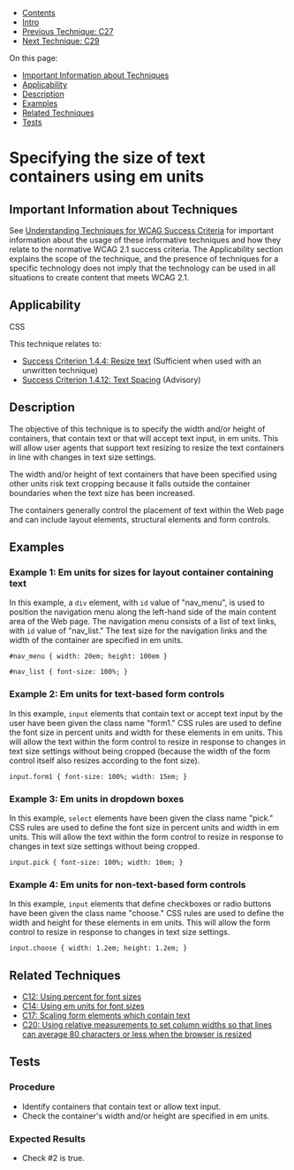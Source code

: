 -   [Contents](https://www.w3.org/WAI/WCAG21/Techniques/#techniques "Table of Contents")
-   [Intro](https://www.w3.org/WAI/WCAG21/Techniques/#introduction "Introduction to Techniques")
-   [Previous Technique: C27](C27)
-   [Next Technique: C29](C29)

On this page:

-   [Important Information about Techniques](#important-information)
-   [Applicability](#applicability)
-   [Description](#description)
-   [Examples](#examples)
-   [Related Techniques](#related)
-   [Tests](#tests)

Specifying the size of text containers using em units
=====================================================

Important Information about Techniques
--------------------------------------

See [Understanding Techniques for WCAG Success Criteria](https://www.w3.org/WAI/WCAG21/Understanding/understanding-techniques) for important information about the usage of these informative techniques and how they relate to the normative WCAG 2.1 success criteria. The Applicability section explains the scope of the technique, and the presence of techniques for a specific technology does not imply that the technology can be used in all situations to create content that meets WCAG 2.1.

Applicability
-------------

CSS

This technique relates to:

-   [Success Criterion 1.4.4: Resize text](https://www.w3.org/WAI/WCAG21/Understanding/resize-text) (Sufficient when used with an unwritten technique)
-   [Success Criterion 1.4.12: Text Spacing](https://www.w3.org/WAI/WCAG21/Understanding/text-spacing) (Advisory)

Description
-----------

The objective of this technique is to specify the width and/or height of containers, that contain text or that will accept text input, in em units. This will allow user agents that support text resizing to resize the text containers in line with changes in text size settings.

The width and/or height of text containers that have been specified using other units risk text cropping because it falls outside the container boundaries when the text size has been increased.

The containers generally control the placement of text within the Web page and can include layout elements, structural elements and form controls.

Examples
--------

### Example 1: Em units for sizes for layout container containing text

In this example, a `div` element, with `id` value of "nav\_menu", is used to position the navigation menu along the left-hand side of the main content area of the Web page. The navigation menu consists of a list of text links, with `id` value of "nav\_list." The text size for the navigation links and the width of the container are specified in em units.

    #nav_menu { width: 20em; height: 100em }

    #nav_list { font-size: 100%; }

### Example 2: Em units for text-based form controls

In this example, `input` elements that contain text or accept text input by the user have been given the class name "form1." CSS rules are used to define the font size in percent units and width for these elements in em units. This will allow the text within the form control to resize in response to changes in text size settings without being cropped (because the width of the form control itself also resizes according to the font size).

    input.form1 { font-size: 100%; width: 15em; }

### Example 3: Em units in dropdown boxes

In this example, `select` elements have been given the class name "pick." CSS rules are used to define the font size in percent units and width in em units. This will allow the text within the form control to resize in response to changes in text size settings without being cropped.

    input.pick { font-size: 100%; width: 10em; }

### Example 4: Em units for non-text-based form controls

In this example, `input` elements that define checkboxes or radio buttons have been given the class name "choose." CSS rules are used to define the width and height for these elements in em units. This will allow the form control to resize in response to changes in text size settings.

    input.choose { width: 1.2em; height: 1.2em; }

Related Techniques
------------------

-   [C12: Using percent for font sizes](https://www.w3.org/WAI/WCAG21/Techniques/css/C12)
-   [C14: Using em units for font sizes](https://www.w3.org/WAI/WCAG21/Techniques/css/C14)
-   [C17: Scaling form elements which contain text](https://www.w3.org/WAI/WCAG21/Techniques/css/C17)
-   [C20: Using relative measurements to set column widths so that lines can average 80 characters or less when the browser is resized](https://www.w3.org/WAI/WCAG21/Techniques/css/C20)

Tests
-----

### Procedure

-   Identify containers that contain text or allow text input.
-   Check the container's width and/or height are specified in em units.

### Expected Results

-   Check \#2 is true.
